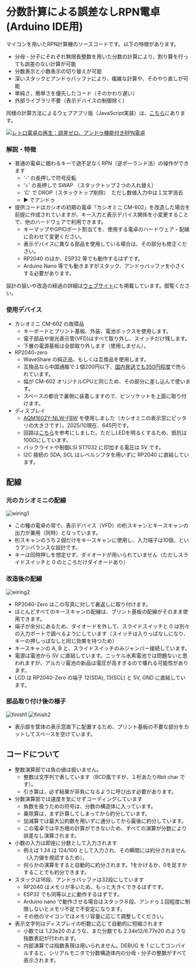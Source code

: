 # 分数計算による誤差なしRPN電卓 (Arduino IDE用)

マイコンを用いたRPN計算機のソースコードです。以下の特徴があります。
- 分母・分子にそれぞれ無限長整数を用いた分数の計算により，割り算を行っても誤差のない計算が可能
- 分数表示と小数表示の切り替えが可能
- 深いスタックとアンドゥバッファにより、複雑な計算や、そのやり直しが可能
- 単純さ，簡単さを優先したコード（そのかわり遅い）
- 外部ライブラリ不要（表示デバイスの制御除く）
  
同様の計算方法によるウェブアプリ版（JavaScript実装）は、[こちら](https://shiura.com/html5/index.html)にあります。

[![レトロ電卓の再生：誤差ゼロ、アンドゥ機能付きRPN電卓](https://github.com/user-attachments/assets/fe4507ce-e2fb-4d1b-8999-07eaf46a6cf3)](https://www.youtube.com/watch?v=NmWKcKjnXug)

### 解説・特徴

- 普通の電卓に備わるキーで過不足なくRPN（逆ポーランド法）の操作ができます
  * '-' の長押しで符号反転
  * '÷' の長押しで SWAP （スタックトップ２つの入れ替え）
  * 'C' で DROP（スタックトップ削除）　ただし数値入力中は１文字消去
  * ▶ でアンドゥ
- 提供コードはカシオの初期の電卓「カシオミニ CM-602」を改造した場合を前提に作成されていますが、キー入力と表示デバイス関係を小変更することで、他のハードウェアで利用できます。
  * キーマップやGPIOポート割当てを、使用する電卓のハードウェア・配線に合わせて変更ください。
  * 表示デバイスに異なる部品を使用している場合は、その部分も修正ください。
  * RP2040 のほか、ESP32 等でも動作するはずです。
  * Arduino Nano 等でも動きますがスタック、アンドゥバッファを小さくする必要があります。
 
設計の狙いや改造の経過の詳細は[ウェブサイト](https://shiura.com/dfab/casiomini/index.html)にも掲載しています。御覧ください。

### 使用デバイス
- カシオミニ CM-602 の故障品
  * キーボードとプリント基板、外装、電池ボックスを使用します。
  * 電子部品や蛍光表示管(VFD)はすべて取り外し、スイッチだけ残します。
  * 下層の電源基板は全部取り外します（使用しません）。
- RP2040-zero
  * WaveShare の純正品、もしくは互換品を使用します。
  * 互換品なら中国通販で１個200円以下、[国内発送でも350円程度](https://shop.talpkeyboard.com/products/rp2040-zero-usb-c-compatible)で売られています。
  * 幅が CM-602 オリジナルCPUと同じため、その部分に差し込んで使います。
  * スペースの都合で裏側に装着しますので、ピンソケットを上面に取り付けます。
- ディスプレイ
  * [AQM1602Y-NLW-FBW](https://akizukidenshi.com/catalog/g/g112486/) を使用しました（カシオミニの表示窓にピッタリの大きさです）。2025/10現在、645円です。
  * 回路は[こちら](https://qiita.com/aknm21/items/e67ecc6aa5c9a8cc312d)を参考にしました。ただしLEDを明るくするため、抵抗は100Ωにしています。
  * バックライトや制御LSI ST7032 に印加する電圧は 5V です。
  * I2C 接続の SDA, SCL はレベルシフタを用いずに RP2040 に直結しています。

## 配線
### 元のカシオミニの配線
![wiring1](https://github.com/user-attachments/assets/88930761-2f87-40f6-b2e6-26c5f5631fec)
- この種の電卓の常で、表示デバイス（VFD）の桁スキャンとキースキャンの出力が兼用（同時）となっています。
- 桁スキャンのうち２個だけをキースキャンに使用し、入力端子は10個、というアンバランスな設計です。
- キーは同時押しを想定せず、ダイオードが用いられていません（ただしスライドスイッチと 0 のところだけダイオードあり）

### 改造後の配線
![wiring2](https://github.com/user-attachments/assets/e08f27d5-3f01-4efd-bc8e-458cbff4761b)
- RP2040-Zero はこの写真に対して裏返しに取り付けます。
- ほとんどすべてのキースキャンの配線は、プリント基板の配線がそのまま使用できます。
- 端子が余分にあるため、ダイオードを外して、スライドスイッチと 0 は別々の入力ポートで調べるようにしています（スイッチは入りっぱなしになり、キーの押しっぱなしと同じ効果を持つため）
- キースキャンの A, B と、スライドスイッチのみジャンパー接続しています。
- 電源は電池から 5V に直結しています。ニッケル水素電池では問題ないと思われますが、アルカリ電池の新品は電圧が高すぎるので壊れる可能性があります。
- LCD は RP2040-Zero の端子 12(SDA), 13(SCL) と 5V, GND に直結しています。

### 部品取り付け後の様子
![finish1](https://github.com/user-attachments/assets/3a3e6790-fca0-40a1-ab3a-11a9e2491152)
![finish2](https://github.com/user-attachments/assets/3a00cddd-c2d3-47a5-b350-993e6ce1b968)
- 表示部を筐体の表示窓直下に配置するため、プリント基板の不要な部分をカットしてスペースを空けています。

## コードについて
- 整数演算部では負の値は扱いません。
  * 整数は文字列で表しています（BCD風ですが、１桁あたり8bit char です）。
  * 引き算は，必ず結果が非負になるように呼び出す必要があります。
- 分数演算部では速度を気にせずコーディングしています
  * 負数を扱うための符号は、分数の構造体に入っています。
  * 乗除算は，まず計算してしまってから約分しています。
  * 加減算では最大公約数を用いずに通分してから最後に約分しています。
  * この電卓では平方根の計算ができないため、すべての演算が分数により誤差なし演算されます。
- 小数の入力は即座に分数として入力されます
  * 例えば 1.24 は 124/100 として入力され、その瞬間には約分されません（入力値を視認するため）。
  * 何らかの演算をすると自動的に約分されます。1をかけるか、0を足すかすることでも約分できます。
- スタックは16段、アンドゥバッファは32段にしています
  * RP2040 はメモリが多いため、もっと大きくできるはずです。
  * ESP32 でも同等以上に動作するはずです。
  * Arduino nano で動作させる場合はスタック８段、アンドゥ１回程度に制限しないとメモリ不足で不安定になります。
  * その他のマイコンではメモリ容量に応じて調整してください。
- 表示文字列はディスプレイの桁数に応じて自動的に短縮されます
  * 小数では 1.23e20 のような、また分数でも 2.34e12/6.77e20 のような指数表記が行われます。
  * 内部演算では指数表現は用いられません。DEBUG を 1 にしてコンパイルすると、シリアルモニタで分数構造体内の分母・分子の整数がすべて表示されます。
